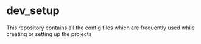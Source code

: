 # dev_setup
This repository contains all the config files which are frequently used while creating or setting up the projects
